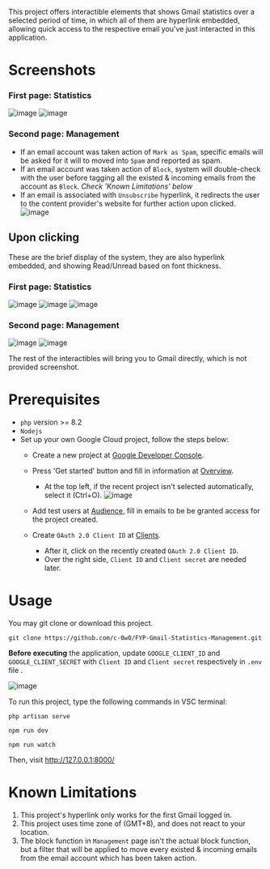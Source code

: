 This project offers interactible elements that shows Gmail statistics over a selected period of time, in which all of them are hyperlink embedded, allowing quick access to the respective email you've just interacted in this application. 

# Screenshots

### First page: Statistics
![image](https://github.com/user-attachments/assets/e772fbb4-d46a-4e95-9e5f-73ac313a5053)
![image](https://github.com/user-attachments/assets/27462982-a36f-41b6-b32a-d15d29584151)

### Second page: Management
- If an email account was taken action of `Mark as Spam`, specific emails will be asked for it will to moved into `Spam` and reported as spam.
- If an email account was taken action of `Block`, system will double-check with the user before tagging all the existed & incoming emails from the account as `Block`. _Check 'Known Limitations' below_
- If an email is associated with `Unsubscribe` hyperlink, it redirects the user to the content provider's website for further action upon clicked.
![image](https://github.com/user-attachments/assets/6bceb703-b367-43d5-aca7-e881a19270aa)

## Upon clicking
These are the brief display of the system, they are also hyperlink embedded, and showing Read/Unread based on font thickness.
### First page: Statistics
![image](https://github.com/user-attachments/assets/973144d0-f67d-472d-ae2d-5b5d3cf02942)
![image](https://github.com/user-attachments/assets/7460c325-102e-4f92-9194-6c1cb0b5d5a7)
![image](https://github.com/user-attachments/assets/703cf77d-f875-4c98-9c9b-be890c45f240)

### Second page: Management
![image](https://github.com/user-attachments/assets/b98267f8-2e63-4e48-a889-1ea37ce02f91)
![image](https://github.com/user-attachments/assets/7e62a803-695e-4e6c-b46c-8840f6262fdc)

The rest of the interactibles will bring you to Gmail directly, which is not provided screenshot.


# Prerequisites

- `php` version >= 8.2
- `Nodejs`
- Set up your own Google Cloud project, follow the steps below:
  - Create a new project at [Google Developer Console](https://console.cloud.google.com/cloud-resource-manager).
  - Press 'Get started' button and fill in information at [Overview](https://console.cloud.google.com/auth/overview).
    - At the top left, if the recent project isn't selected automatically, select it (Ctrl+O).
    ![image](https://github.com/user-attachments/assets/c60a5a90-ef6e-4f89-8883-2a62b1bd38b8)

  - Add test users at [Audience](https://console.cloud.google.com/auth/audience), fill in emails to be be granted access for the project created.
  - Create `OAuth 2.0 Client ID` at [Clients](https://console.cloud.google.com/auth/clients).
    - After it, click on the recently created `OAuth 2.0 Client ID`.
    - Over the right side, `Client ID` and `Client secret` are needed later.


# Usage

You may git clone or download this project.
```
git clone https://github.com/c-0w0/FYP-Gmail-Statistics-Management.git
```

**Before executing** the application, update `GOOGLE_CLIENT_ID` and `GOOGLE_CLIENT_SECRET` with `Client ID` and `Client secret` respectively in `.env` file .

![image](https://github.com/user-attachments/assets/8262853d-ac58-4a4d-8f61-fc6056de7e0a)

To run this project, type the following commands in VSC terminal:

```
php artisan serve
```

```
npm run dev
```

```
npm run watch
```
Then, visit http://127.0.0.1:8000/


# Known Limitations

1. This project's hyperlink only works for the first Gmail logged in.
2. This project uses time zone of (GMT+8), and does not react to your location.
3. The block function in `Management` page isn't the actual block function, but a filter that will be applied to move every existed & incoming emails from the email account which has been taken action.

